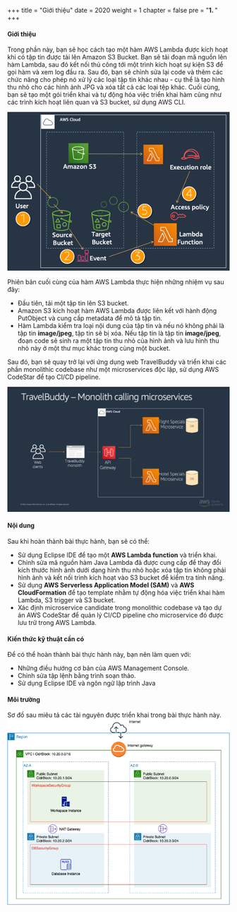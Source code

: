 +++
title = "Giới thiệu"
date = 2020
weight = 1
chapter = false
pre = "<b>1. </b>"
+++
#### Giới thiệu

Trong phần này, bạn sẽ học cách tạo một hàm AWS Lambda được kích hoạt khi có tập tin được tải lên Amazon S3 Bucket. Bạn sẽ tải đoạn mã nguồn lên hàm Lambda, sau đó kết nối thủ công tới một trình kích hoạt sự kiện S3 để gọi hàm và xem log đầu ra. Sau đó, bạn sẽ chỉnh sửa lại code và thêm các chức năng cho phép nó xử lý các loại tập tin khác nhau - cụ thể là tạo hình thu nhỏ cho các hình ảnh JPG và xóa tất cả các loại tệp khác. Cuối cùng, bạn sẽ tạo một gói triển khai và tự động hóa việc triển khai hàm cũng như các trình kích hoạt liên quan và S3 bucket, sử dụng AWS CLI. 

![Architecture](/images/1-introduction/info.png?featherlight=false&width=60pc)

Phiên bản cuối cùng của hàm AWS Lambda thực hiện những nhiệm vụ sau đây:
* Đầu tiên, tải một tập tin lên S3 bucket.
* Amazon S3 kích hoạt hàm AWS Lambda được liên kết với hành động PutObject và cung cấp metadata để mô tả tập tin.
* Hàm Lambda kiểm tra loại nội dung của tập tin và nếu nó không phải là tập tin **image/jpeg**, tập tin sẽ bị xóa. Nếu tập tin là tập tin **image/jpeg**, đoạn code sẽ sinh ra một tập tin thu nhỏ của hình ảnh và lưu hình thu nhỏ này ở một thư mục khác trong cùng một bucket. 

Sau đó, bạn sẽ quay trở lại với ứng dụng web TravelBuddy và triển khai các phần monolithic codebase như một microservices độc lập, sử dụng AWS CodeStar để tạo CI/CD pipeline.

![Architecture](/images/1-introduction/monolithcallingmicro.png?featherlight=false&width=90pc)

#### Nội dung
Sau khi hoàn thành bài thực hành, bạn sẽ có thể:
* Sử dụng Eclipse IDE để tạo một **AWS Lambda function** và triển khai.
* Chỉnh sửa mã nguồn hàm Java Lambda đã được cung cấp để thay đổi kích thước hình ảnh dưới dạng hình thu nhỏ hoặc xóa tập tin không phải hình ảnh và kết nối trình kích hoạt vào S3 bucket để kiểm tra tính năng.
* Sử dụng **AWS Serverless Application Model (SAM)** và **AWS CloudFormation** để tạo template nhằm tự động hóa việc triển khai hàm Lambda, S3 trigger và S3 bucket.
* Xác định microservice candidate trong monolithic codebase và tạo dự án AWS CodeStar để quản lý CI/CD pipeline cho microservice đó được lưu trữ trong AWS Lambda.

#### Kiến thức kỹ thuật cần có
Để có thể hoàn thành bài thực hành này, bạn nên làm quen với:
* Những điều hướng cơ bản của AWS Management Console.
* Chỉnh sửa tập lệnh bằng trình soạn thảo.
* Sử dụng Eclipse IDE và ngôn ngữ lập trình Java

#### Môi trường
Sơ đồ sau miêu tả các tài nguyên được triển khai trong bài thực hành này.
![Architecture](/images/1-introduction/architecture.png?featherlight=false&width=50pc)